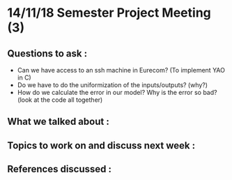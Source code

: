 # 14/11/18 Semester Project Meeting (3)

## Questions to ask :
- Can we have access to an ssh machine in Eurecom? (To implement YAO in C)
- Do we have to do the uniformization of the inputs/outputs? (why?)
- How do we calculate the error in our model? Why is the error so bad? (look at the code all together)

## What we talked about :

## Topics to work on and discuss next week : 

## References discussed : 
